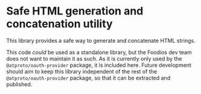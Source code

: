 # Safe HTML generation and concatenation utility

This library provides a safe way to generate and concatenate HTML strings.

This code _could_ be used as a standalone library, but the Foodios dev team does
not want to maintain it as such. As it is currently only used by the
`@atproto/oauth-provider` package, it is included here. Future development
should aim to keep this library independent of the rest of the
`@atproto/oauth-provider` package, so that it can be extracted and published.
